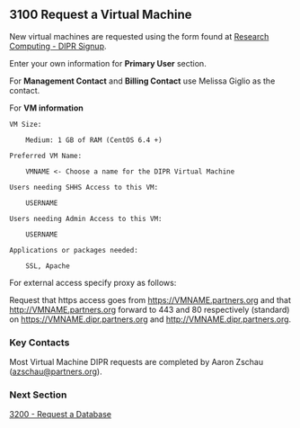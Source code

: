 ## 3100 Request a Virtual Machine

New virtual machines are requested using the form found at [Research Computing - DIPR Signup](https://rc.partners.org/dipr_signup).

Enter your own information for **Primary User** section.

For **Management Contact** and **Billing Contact** use Melissa Giglio as the contact.

For **VM information**

```
VM Size:

    Medium: 1 GB of RAM (CentOS 6.4 +)

Preferred VM Name:

    VMNAME <- Choose a name for the DIPR Virtual Machine

Users needing SHHS Access to this VM:

    USERNAME

Users needing Admin Access to this VM:

    USERNAME

Applications or packages needed:

    SSL, Apache
```

For external access specify proxy as follows:

Request that https access goes from https://VMNAME.partners.org and that http://VMNAME.partners.org forward to 443 and 80 respectively (standard) on https://VMNAME.dipr.partners.org and http://VMNAME.dipr.partners.org.

### Key Contacts

Most Virtual Machine DIPR requests are completed by Aaron Zschau (azschau@partners.org).


### Next Section

[3200 - Request a Database](https://github.com/sleepepi/howto/blob/master/3000-provisioning/3200-request-a-database.md)
